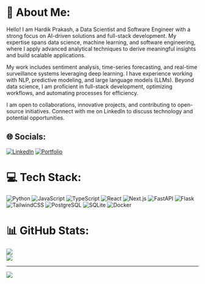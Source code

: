 # 💫 About Me:

Hello! I am Hardik Prakash, a Data Scientist and Software Engineer with a strong focus on AI-driven solutions and full-stack development. My expertise spans data science, machine learning, and software engineering, where I apply advanced analytical techniques to derive meaningful insights and build scalable applications.

My work includes sentiment analysis, time-series forecasting, and real-time surveillance systems leveraging deep learning. I have experience working with NLP, predictive modeling, and large language models (LLMs). Beyond data science, I am proficient in full-stack development, optimizing workflows, and automating processes for efficiency.

I am open to collaborations, innovative projects, and contributing to open-source initiatives. Connect with me on LinkedIn to discuss technology and potential opportunities.

## 🌐 Socials:
[![LinkedIn](https://img.shields.io/badge/LinkedIn-%230077B5.svg?logo=linkedin&logoColor=white)](https://linkedin.com/in/hardikprakash)
[![Portfolio](https://img.shields.io/badge/Portfolio-%23000000.svg?style=for-the-badge&logo=vercel&logoColor=white)](https://hardikprakash-dev.vercel.app)

# 💻 Tech Stack:
![Python](https://img.shields.io/badge/python-3670A0?style=for-the-badge&logo=python&logoColor=ffdd54) 
![JavaScript](https://img.shields.io/badge/javascript-%23323330.svg?style=for-the-badge&logo=javascript&logoColor=%23F7DF1E) 
![TypeScript](https://img.shields.io/badge/typescript-%23007ACC.svg?style=for-the-badge&logo=typescript&logoColor=white) 
![React](https://img.shields.io/badge/react-%2320232a.svg?style=for-the-badge&logo=react&logoColor=%2361DAFB) 
![Next.js](https://img.shields.io/badge/Next-black?style=for-the-badge&logo=next.js&logoColor=white) 
![FastAPI](https://img.shields.io/badge/FastAPI-%2300C7B7.svg?style=for-the-badge&logo=fastapi&logoColor=white) 
![Flask](https://img.shields.io/badge/flask-%23000.svg?style=for-the-badge&logo=flask&logoColor=white) 
![TailwindCSS](https://img.shields.io/badge/tailwindcss-%2338B2AC.svg?style=for-the-badge&logo=tailwind-css&logoColor=white) 
![PostgreSQL](https://img.shields.io/badge/PostgreSQL-%234ea94b.svg?style=for-the-badge&logo=postgresql&logoColor=white) 
![SQLite](https://img.shields.io/badge/SQLite-%23003B57.svg?style=for-the-badge&logo=sqlite&logoColor=white) 
![Docker](https://img.shields.io/badge/docker-%230db7ed.svg?style=for-the-badge&logo=docker&logoColor=white)

# 📊 GitHub Stats:
![](https://github-readme-streak-stats.herokuapp.com/?user=hardikprakash&theme=dark&hide_border=false)<br/>
![](https://github-readme-stats.vercel.app/api/top-langs/?username=hardikprakash&theme=dark&hide_border=false&include_all_commits=true&count_private=true&layout=compact)

---
[![](https://visitcount.itsvg.in/api?id=hardikprakash&icon=0&color=0)](https://visitcount.itsvg.in)

